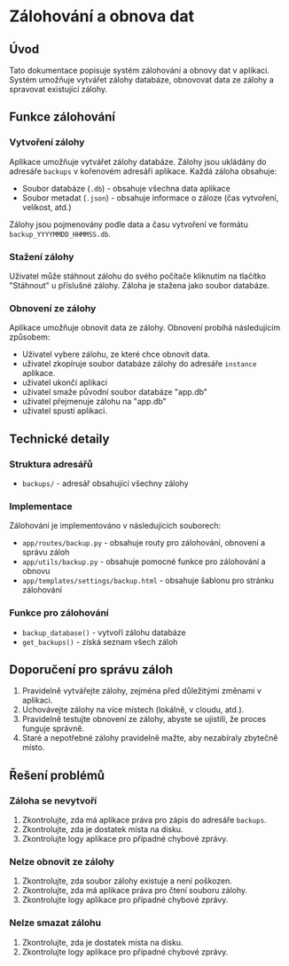 # Zálohování a obnova dat

## Úvod

Tato dokumentace popisuje systém zálohování a obnovy dat v aplikaci. Systém umožňuje vytvářet zálohy databáze, obnovovat data ze zálohy a spravovat existující zálohy.

## Funkce zálohování

### Vytvoření zálohy

Aplikace umožňuje vytvářet zálohy databáze. Zálohy jsou ukládány do adresáře `backups` v kořenovém adresáři aplikace. Každá záloha obsahuje:

- Soubor databáze (`.db`) - obsahuje všechna data aplikace
- Soubor metadat (`.json`) - obsahuje informace o záloze (čas vytvoření, velikost, atd.)

Zálohy jsou pojmenovány podle data a času vytvoření ve formátu `backup_YYYYMMDD_HHMMSS.db`.

### Stažení zálohy

Uživatel může stáhnout zálohu do svého počítače kliknutím na tlačítko "Stáhnout" u příslušné zálohy. Záloha je stažena jako soubor databáze.

### Obnovení ze zálohy

Aplikace umožňuje obnovit data ze zálohy. Obnovení probíhá následujícím způsobem:
- Uživatel vybere zálohu, ze které chce obnovit data.
- uživatel zkopíruje soubor databáze zálohy do adresáře `instance` aplikace.
- uživatel ukončí aplikaci
- uživatel smaže původní soubor databáze "app.db" 
- uživatel přejmenuje zálohu na "app.db"
- uživatel spustí aplikaci.


## Technické detaily

### Struktura adresářů

- `backups/` - adresář obsahující všechny zálohy
 
### Implementace

Zálohování je implementováno v následujících souborech:

- `app/routes/backup.py` - obsahuje routy pro zálohování, obnovení a správu záloh
- `app/utils/backup.py` - obsahuje pomocné funkce pro zálohování a obnovu
- `app/templates/settings/backup.html` - obsahuje šablonu pro stránku zálohování

### Funkce pro zálohování

- `backup_database()` - vytvoří zálohu databáze
- `get_backups()` - získá seznam všech záloh

## Doporučení pro správu záloh

1. Pravidelně vytvářejte zálohy, zejména před důležitými změnami v aplikaci.
2. Uchovávejte zálohy na více místech (lokálně, v cloudu, atd.).
3. Pravidelně testujte obnovení ze zálohy, abyste se ujistili, že proces funguje správně.
4. Staré a nepotřebné zálohy pravidelně mažte, aby nezabíraly zbytečně místo.

## Řešení problémů

### Záloha se nevytvoří

1. Zkontrolujte, zda má aplikace práva pro zápis do adresáře `backups`.
2. Zkontrolujte, zda je dostatek místa na disku.
3. Zkontrolujte logy aplikace pro případné chybové zprávy.

### Nelze obnovit ze zálohy

1. Zkontrolujte, zda soubor zálohy existuje a není poškozen.
2. Zkontrolujte, zda má aplikace práva pro čtení souboru zálohy.
3. Zkontrolujte logy aplikace pro případné chybové zprávy.

### Nelze smazat zálohu

1. Zkontrolujte, zda je dostatek místa na disku.
2. Zkontrolujte logy aplikace pro případné chybové zprávy.
